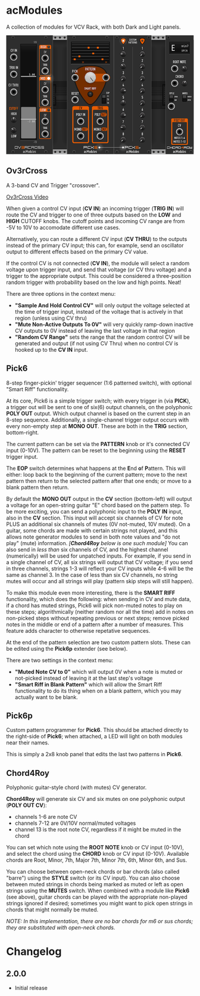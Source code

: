 # acModules

A collection of modules for VCV Rack, with both Dark and Light panels.

![Screenshot of acModules in VCV Rack](/images/acModules.png)

## Ov3rCross
A 3-band CV and Trigger "crossover".

[Ov3rCross Video](https://youtu.be/PI2qv28sgvA)

When given a control CV input (**CV IN**) an incoming trigger (**TRIG IN**) will route the CV and trigger to one of three outputs based on the **LOW** and **HIGH** CUTOFF knobs. The cutoff points and incoming CV range are from -5V to 10V to accomodate different use cases.

Alternatively, you can route a different CV input (**CV THRU**) to the outputs instead of the primary CV input; this can, for example, send an oscillator output to different effects based on the primary CV value.

If the control CV is not connected (**CV IN**), the module will select a random voltage upon trigger input, and send that voltage (or CV thru voltage) and a trigger to the appropriate output. This could be considered a three-position random trigger with probability based on the low and high points. Neat!

There are three options in the context menu: 
- **"Sample And Hold Control CV"** will only output the voltage selected at the time of trigger input, instead of the voltage that is actively in that region (unless using CV thru)
- **"Mute Non-Active Outputs To 0V"** will very quickly ramp-down inactive CV outputs to 0V instead of leaving the last voltage in that region
- **"Random CV Range"** sets the range that the random control CV will be generated and output (if not using CV Thru) when no control CV is hooked up to the **CV IN** input.

## Pick6
8-step finger-pickin' trigger sequencer (1:6 patterned switch), with optional "Smart Riff" functionality.

At its core, Pick6 is a simple trigger switch; with every trigger in (via **PICK**), a trigger out will be sent to one of six(6) output channels, on the polyphonic **POLY OUT** output. Which output channel is based on the current step in an 8-step sequence. Additionally, a single-channel trigger output occurs with every non-empty step at **MONO OUT**. These are both in the **TRIG** section, bottom-right.

The current pattern can be set via the **PATTERN** knob or it's connected CV input (0-10V). The pattern can be reset to the beginning using the **RESET** trigger input.

The **EOP** switch determines what happens at the **E**nd **o**f **P**attern. This will either: loop back to the beginning of the current pattern; move to the next pattern then return to the selected pattern after that one ends; or move to a blank pattern then return.

By default the **MONO OUT** output in the **CV** section (bottom-left) will output a voltage for an open-string guitar "E" chord based on the pattern step. To be more exciting, you can send a polyphonic input to the **POLY IN** input, also in the **CV** section. This input will accept six channels of CV for note PLUS an additional six channels of mutes (0V not-muted, 10V muted). On a guitar, some chords are made with certain strings not played, and this allows note generator modules to send in both note values and "do not play" (mute) information. *[**Chord4Roy** below is one such module]* You can also send in *less than* six channels of CV, and the highest channel (numerically) will be used for unpatched inputs. For example, if you send in a single channel of CV, all six strings will output that CV voltage; if you send in three channels, strings 1-3 will reflect your CV inputs while 4-6 will be the same as channel 3. In the case of less than six CV channels, no string mutes will occur and all strings will play (pattern skip steps will still happen).

To make this module even more interesting, there is the **SMART RIFF** functionality, which does the following: when sending in CV and mute data, if a chord has muted strings, Pick6 will pick non-muted notes to play on these steps; algorithmically (neither random nor all the time) add in notes on non-picked steps without repeating previous or next steps; remove picked notes in the middle or end of a pattern after a number of measures. This feature adds character to otherwise repetative sequences.

At the end of the pattern selection are two custom pattern slots. These can be edited using the **Pick6p** extender (see below).

There are two settings in the context menu:
- **"Muted Note CV to 0"** which will output 0V when a note is muted or not-picked instead of leaving it at the last step's voltage
- **"Smart Riff in Blank Pattern"** which will allow the Smart Riff functionality to do its thing when on a blank pattern, which you may actually want to be blank.

## Pick6p

Custom pattern programmer for **Pick6**. This should be attached directly to the right-side of **Pick6**; when attached, a LED will light on both modules near their names.

This is simply a 2x8 knob panel that edits the last two patterns in **Pick6**.

## Chord4Roy

Polyphonic guitar-style chord (with mutes) CV generator.

**Chord4Roy** will generate six CV and six mutes on one polyphonic output (**POLY OUT CV**):
- channels 1-6 are note CV
- channels 7-12 are 0V/10V normal/muted voltages
- channel 13 is the root note CV, regardless if it might be muted in the chord

You can set which note using the **ROOT NOTE** knob or CV input (0-10V), and select the chord using the **CHORD** knob or CV input (0-10V). Available chords are Root, Minor, 7th, Major 7th, Minor 7th, 6th, Minor 6th, and Sus.

You can choose between open-neck chords or bar chords (also called "barre") using the **STYLE** switch (or its CV input). You can also choose between muted strings in chords being marked as muted or left as open strings using the **MUTES** switch. When combined with a module like **Pick6** (see above), guitar chords can be played with the appropriate non-played strings ignored if desired; sometimes you might want to pick open strings in chords that might normally be muted.

*NOTE: In this implementation, there are no bar chords for m6 or sus chords; they are substituted with open-neck chords.*

# Changelog

## 2.0.0
- Initial release

